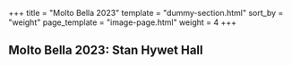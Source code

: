 +++
title = "Molto Bella 2023"
template = "dummy-section.html"
sort_by = "weight"
page_template = "image-page.html"
weight = 4
+++
## Molto Bella 2023: Stan Hywet Hall

